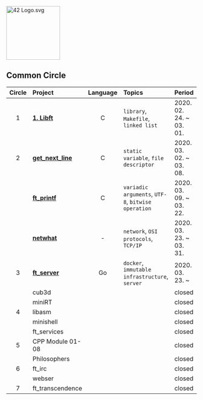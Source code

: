 <p><img src="https://upload.wikimedia.org/wikipedia/commons/8/8d/42_Logo.svg" alt="42 Logo.svg" width="142"></p> 

## Common Circle
| Circle | Project | Language | Topics | Period | 
|:---:|:---|:---:|:---|:---|
| 1 | [**1. Libft**](./libft) | C | `library`, `Makefile`, `linked list` | 2020. 02. 24. ~ 03. 01. |
| 2 | [**get_next_line**](./get_next_line) | C | `static variable`, `file descriptor` | 2020. 03. 02. ~ 03. 08. |
|   | [**ft_printf**](./ft_printf) | C | `variadic arguments`, `UTF-8`, `bitwise operation` | 2020. 03. 09. ~ 03. 22. |
|   | [**netwhat**](./netwhat) | - | `network`, `OSI protocols`, `TCP/IP` | 2020. 03. 23. ~ 03. 31. |
| 3 | [**ft_server**](./ft_server) | Go | `docker`, `immutable infrastructure`, `server` | 2020. 03. 23. ~  |
|   | cub3d |  |  | closed |
|   | miniRT |  |  | closed |
| 4 | libasm |  |  | closed |
|   | minishell |  |  | closed |
|   | ft_services |  |  | closed |
| 5 | CPP Module 01-08 |  |  | closed |
|   | Philosophers |  |  | closed |
| 6 | ft_irc |  |  | closed |
|   | webser |  |  | closed |
| 7 | ft_transcendence |  |  | closed |
